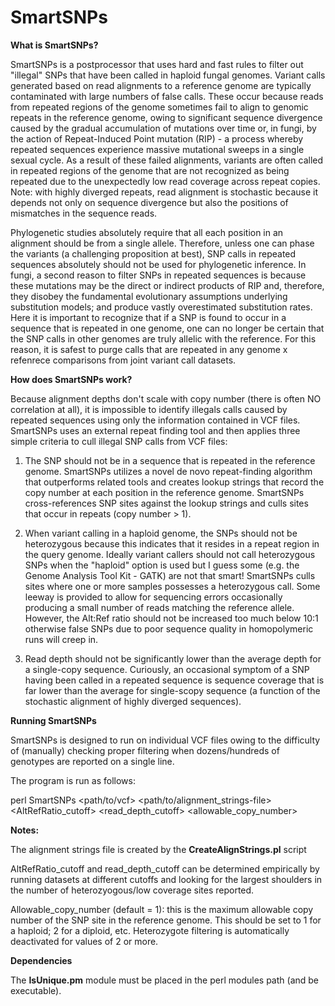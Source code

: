 # SmartSNPs

**What is SmartSNPs?**

SmartSNPs is a postprocessor that uses hard and fast rules to filter out "illegal" SNPs that have been called in haploid fungal genomes. Variant calls generated based on read alignments to a reference genome are typically contaminated with large numbers of false calls. These occur because reads from repeated regions of the genome sometimes fail to align to genomic repeats in the reference genome, owing to significant sequence divergence caused by the gradual accumulation of mutations over time or, in fungi, by the action of Repeat-Induced Point mutation (RIP) - a process whereby repeated sequences experience massive mutational sweeps in a single sexual cycle. As a result of these failed alignments, variants are often called in repeated regions of the genome that are not recognized as being repeated due to the unexpectedly low read coverage across repeat copies. Note: with highly diverged repeats, read alignment is stochastic because it depends not only on sequence divergence but also the positions of mismatches in the sequence reads.

Phylogenetic studies absolutely require that all each position in an alignment should be from a single allele. Therefore, unless one can phase the variants (a challenging proposition at best), SNP calls in repeated sequences absolutely should not be used for phylogenetic inference. In fungi, a second reason to filter SNPs in repeated sequences is because these mutations may be the direct or indirect products of RIP and, therefore, they disobey the fundamental evolutionary assumptions underlying substitution models; and produce vastly overestimated substitution rates. Here it is important to recognize that if a SNP is found to occur in a sequence that is repeated in one genome, one can no longer be certain that the SNP calls in other genomes are truly allelic with the reference. For this reason, it is safest to purge calls that are repeated in any genome x refenrece comparisons from joint variant call datasets.

**How does SmartSNPs work?**

Because alignment depths don't scale with copy number (there is often NO correlation at all), it is impossible to identify illegals calls caused by repeated sequences using only the information contained in VCF files. SmartSNPs uses an external repeat finding tool and then applies three simple criteria to cull illegal SNP calls from VCF files:

1. The SNP should not be in a sequence that is repeated in the reference genome. SmartSNPs utilizes a novel de novo repeat-finding algorithm that outperforms related tools and creates lookup strings that record the copy number at each position in the reference genome. SmartSNPs cross-references SNP sites against the lookup strings and culls sites that occur in repeats (copy number > 1).

2. When variant calling in a haploid genome, the SNPs should not be heterozygous because this indicates that it resides in a repeat region in the query genome. Ideally variant callers should not call heterozygous SNPs when the "haploid" option is used but I guess some (e.g. the Genome Analysis Tool Kit - GATK) are not that smart! SmartSNPs culls sites where one or more samples possesses a heterozygous call. Some leeway is provided to allow for sequencing errors occasionally producing a small number of reads matching the reference allele. However, the Alt:Ref ratio should not be increased too much below 10:1 otherwise false SNPs due to poor sequence quality in homopolymeric runs will creep in. 

3. Read depth should not be significantly lower than the average depth for a single-copy sequence. Curiously, an occasional symptom of a SNP having been called in a repeated sequence is sequence coverage that is far lower than the average for single-scopy sequence (a function of the stochastic alignment of highly diverged sequences).

**Running SmartSNPs**

SmartSNPs is designed to run on individual VCF files owing to the difficulty of (manually) checking proper filtering when dozens/hundreds of genotypes are reported on a single line.

The program is run as follows:

  perl SmartSNPs <path/to/vcf> <path/to/alignment_strings-file> <AltRefRatio_cutoff> <read_depth_cutoff> <allowable_copy_number>
        
**Notes:**

  The alignment strings file is created by the **CreateAlignStrings.pl** script

  AltRefRatio_cutoff and read_depth_cutoff can be determined empirically by running datasets at different cutoffs and looking for the largest shoulders in the number of heterozyogous/low coverage sites reported.
  
  Allowable_copy_number (default = 1): this is the maximum allowable copy number of the SNP site in the reference genome. This should be set to 1 for a haploid; 2 for a diploid, etc. Heterozygote filtering is automatically deactivated for values of 2 or more. 

**Dependencies**

The **IsUnique.pm** module must be placed in the perl modules path (and be executable).



